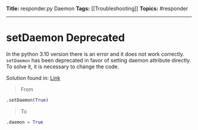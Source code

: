 **Title:** responder.py Daemon
**Tags:** [[Troubleshooting]]
**Topics:** #responder 

---
# setDaemon Deprecated
In the python 3.10 version there is an error and it does not work correctly.
`setDaemon` has been deprecated in favor of setting daemon attribute directly.
To solve it, it is necessary to change the code.

Solution found in: [Link](https://github.com/dsanson/termpdf.py/pull/21/commits/449f60fa17d9ffd4d04147bf7d33885cd8c66eab)

> From
```python
.setDaemon(True)
```

> To
```python
.daemon = True
```